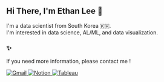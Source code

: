 ## Hi There, I'm Ethan Lee 👋  

I'm a data scientist from South Korea 🇰🇷.<br/>
I'm interested in data science, AL/ML, and data visualization.


### ✨
If you need more information, please contact me !

<a href="mailto:seungwoonlee90@gmail.com">
<img alt="Gmail" src ="https://img.shields.io/badge/Gmail-D14836?style=for-the-badge&logo=gmail&logoColor=white"/>
</a>
<a href="https://veil-jonquil-16f.notion.site/ethanlogue-74857314286d45dd92c7a7fc41b98549" target="_blank">
<img alt="Notion" src ="https://img.shields.io/badge/Notion-000000?style=for-the-badge&logo=Notion&logoColor=white"/>
</a>
<a href="https://public.tableau.com/app/profile/seungwoonlee" target="_blank">
<img alt="Tableau" src ="https://img.shields.io/badge/Tableau-E97627?style=for-the-badge&logo=Tableau&logoColor=white"/>
</a>
